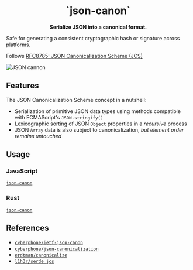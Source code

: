 <h1 align="center">`json-canon`</h1>

<div align="center">
  <strong>
    Serialize JSON into a canonical format.
  </strong>
</div>

Safe for generating a consistent cryptographic hash or signature across platforms.

Follows [RFC8785: JSON Canonicalization Scheme (JCS)](https://tools.ietf.org/html/rfc8785)

![JSON cannon](https://i.imgur.com/OdH7hw1.png)

## Features

The JSON Canonicalization Scheme concept in a nutshell:

- Serialization of primitive JSON data types using methods compatible with ECMAScript's `JSON.stringify()`
- Lexicographic sorting of JSON `Object` properties in a *recursive* process
- JSON `Array` data is also subject to canonicalization, *but element order remains untouched*

## Usage

### JavaScript

[`json-canon`](./js/json-canon)

### Rust

[`json-canon`](./rust/json-canon)

## References

- [`cyberphone/ietf-json-canon`](https://github.com/cyberphone/ietf-json-canon)
- [`cyberphone/json-canonicalization`](https://github.com/cyberphone/json-canonicalization)
- [`erdtman/canonicalize`](https://github.com/erdtman/canonicalize)
- [`l1h3r/serde_jcs`](https://github.com/l1h3r/serde_jcs)
